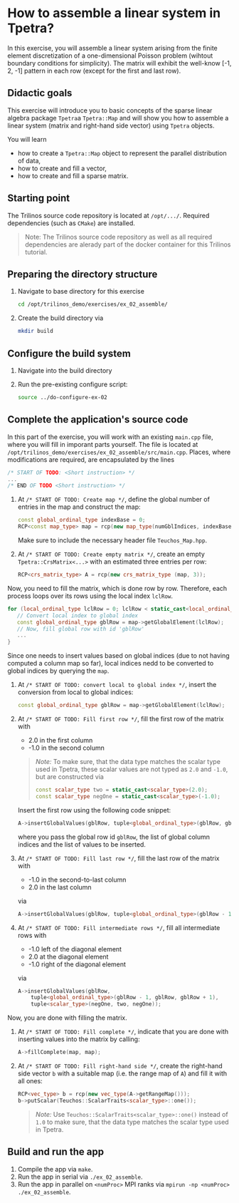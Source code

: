 # How to assemble a linear system in Tpetra?

In this exercise, you will assemble a linear system arising from the finite element discretization of a one-dimensional Poisson problem (wihtout boundary conditions for simplicity).
The matrix will exhibit the well-know [-1, 2, -1] pattern in each row (except for the first and last row).

## Didactic goals

This exercise will introduce you to basic concepts of the sparse linear algebra package `Tpetra`a `Tpetra::Map` and will show you how to assemble a linear system (matrix and right-hand side vector) using `Tpetra` objects.

You will learn

- how to create a `Tpetra::Map` object to represent the parallel distribution of data,
- how to create and fill a vector,
- how to create and fill a sparse matrix.

## Starting point

The Trilinos source code repository is located at `/opt/.../`. Required dependencies (such as `CMake`) are installed.

> Note: The Trilinos source code repository as well as all required dependencies are alerady part of the docker container for this Trilinos tutorial.

## Preparing the directory structure

1. Navigate to base directory for this exercise

   ```bash
   cd /opt/trilinos_demo/exercises/ex_02_assemble/
   ```

1. Create the build directory via

   ```bash
   mkdir build
   ```

## Configure the build system

1. Navigate into the build directory
1. Run the pre-existing configure script:

   ```bash
   source ../do-configure-ex-02
   ```

## Complete the application's source code

In this part of the exercise, you will work with an existing `main.cpp` file, where you will fill in imporant parts yourself.
The file is located at `/opt/trilinos_demo/exercises/ex_02_assemble/src/main.cpp`.
Places, where modifications are required, are encapsulated by the lines

```cpp
/* START OF TODO: <Short instruction> */
...
/* END OF TODO <Short instruction> */
```

1. At `/* START OF TODO: Create map */`, define the global number of entries in the map and construct the map:

   ```cpp
   const global_ordinal_type indexBase = 0;
   RCP<const map_type> map = rcp(new map_type(numGblIndices, indexBase, comm));
   ```

   Make sure to include the necessary header file `Teuchos_Map.hpp`.

1. At `/* START OF TODO: Create empty matrix */`, create an empty `Tpetra::CrsMatrix<...>` with an estimated three entries per row:
   ```cpp
   RCP<crs_matrix_type> A = rcp(new crs_matrix_type (map, 3));
   ```

Now, you need to fill the matrix, which is done row by row.
Therefore, each process loops over its rows using the local index `lclRow`.

```cpp
for (local_ordinal_type lclRow = 0; lclRow < static_cast<local_ordinal_type>(numMyElements); ++lclRow) {
   // Convert local index to global index
   const global_ordinal_type gblRow = map->getGlobalElement(lclRow);
   // Now, fill global row with id 'gblRow'
   ...
}
```

Since one needs to insert values based on global indices (due to not having computed a column map so far),
local indices nedd to be converted to global indices by querying the `map`.

1. At `/* START OF TODO: convert local to global index */`, insert the conversion from local to global indices:

   ```cpp
   const global_ordinal_type gblRow = map->getGlobalElement(lclRow);
   ```
1. At `/* START OF TODO: Fill first row */`, fill the first row of the matrix with

   - 2.0 in the first column
   - -1.0 in the second column

   > _Note:_ To make sure, that the data type matches the scalar type used in Tpetra, these scalar values are not typed as `2.0` and `-1.0`, but are constructed via
   >
   > ```cpp
   > const scalar_type two = static_cast<scalar_type>(2.0);
   > const scalar_type negOne = static_cast<scalar_type>(-1.0);
   > ```

   Insert the first row using the following code snippet:
   ```c++
   A->insertGlobalValues(gblRow, tuple<global_ordinal_type>(gblRow, gblRow + 1), tuple<scalar_type>(two, negOne));
   ```
   where you pass the global row id `gblRow`, the list of global column indices and the list of values to be inserted.

1. At `/* START OF TODO: Fill last row */`, fill the last row of the matrix with

   - -1.0 in the second-to-last column
   - 2.0 in the last column

   via

   ```cpp
   A->insertGlobalValues(gblRow, tuple<global_ordinal_type>(gblRow - 1, gblRow), tuple<scalar_type>(negOne, two));
   ```

1. At `/* START OF TODO: Fill intermediate rows */`, fill all intermediate rows with

   - -1.0 left of the diagonal element
   - 2.0 at the diagonal element
   - -1.0 right of the diagonal element

   via

   ```cpp
   A->insertGlobalValues(gblRow,
       tuple<global_ordinal_type>(gblRow - 1, gblRow, gblRow + 1),
       tuple<scalar_type>(negOne, two, negOne));
   ```

Now, you are done with filling the matrix.

1. At `/* START OF TODO: Fill complete */`, indicate that you are done with inserting values into the matrix by calling:

     ```cpp
     A->fillComplete(map, map);
     ```

1. At `/* START OF TODO: Fill right-hand side */`,
create the right-hand side vector `b` with a suitable map (i.e. the range map of `A`)
and fill it with all ones:
   ```cpp
   RCP<vec_type> b = rcp(new vec_type(A->getRangeMap()));
   b->putScalar(Teuchos::ScalarTraits<scalar_type>::one());
   ```

   > _Note:_ Use `Teuchos::ScalarTraits<scalar_type>::one()` instead of `1.0` to make sure, that the data type matches the scalar type used in Tpetra.

## Build and run the app

1. Compile the app via `make`.
1. Run the app in serial via `./ex_02_assemble`.
1. Run the app in parallel on `<numProc>` MPI ranks via `mpirun -np <numProc> ./ex_02_assemble`.
